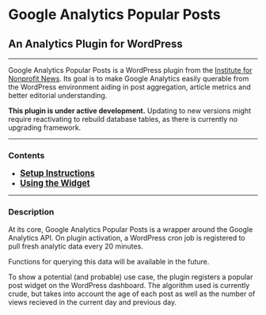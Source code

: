 # Google Analytics Popular Posts

## An Analytics Plugin for WordPress

---

Google Analytics Popular Posts is a WordPress plugin from the [Institute for Nonprofit News](http://inn.org). Its goal is to make Google Analytics easily querable from the WordPress environment aiding in post aggregation, article metrics and better editorial understanding.

**This plugin is under active development.** Updating to new versions might require reactivating to rebuild database tables, as there is currently no upgrading framework.

---

### Contents
 * __<big>[Setup Instructions](setup.md)</big>__ 
 * __<big>[Using the Widget](widget.md)</big>__ 

---

### Description

At its core, Google Analytics Popular Posts is a wrapper around the Google Analytics API. On plugin activation, a WordPress cron job is registered to pull fresh analytic data every 20 minutes.

Functions for querying this data will be available in the future.

To show a potential (and probable) use case, the plugin registers a popular post widget on the WordPress dashboard. The algorithm used is currently crude, but takes into account the age of each post as well as the number of views recieved in the current day and previous day.
